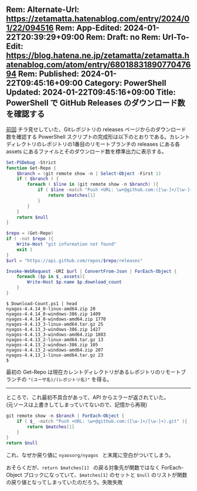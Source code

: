 Rem: Alternate-Url: https://zetamatta.hatenablog.com/entry/2024/01/22/094516
Rem: App-Edited: 2024-01-22T20:39:29+09:00
Rem: Draft: no
Rem: Url-To-Edit: https://blog.hatena.ne.jp/zetamatta/zetamatta.hatenablog.com/atom/entry/6801883189077047694
Rem: Published: 2024-01-22T09:45:16+09:00
Category: PowerShell
Updated: 2024-01-22T09:45:16+09:00
Title: PowerShell で GitHub Releases のダウンロード数を確認する
---
[前回](https://zetamatta.hatenablog.com/entry/2024/01/21/034034) チラ見せしていた、Gitレポジトリの releases ページからのダウンロード数を確認する PowerShell スクリプトの完成形は以下のとおりである。カレントディレクトリのレポジトリの1番目のリモートブランチの releases にある各 assets にあるファイルとそのダウンロード数を標準出力に表示する。

```ps1
Set-PSDebug -Strict
function Get-Repo {
    $branch = (git remote show -n | Select-Object -First 1)
    if ( $branch ) {
        foreach ( $line in (git remote show -n $branch) ){
            if ( $line -match "Push +URL: \w+@github.com:([\w-]+/[\w-]+).git" ){
                return $matches[1]
            }
        }
    }
    return $null
}

$repo = (Get-Repo)
if ( -not $repo ){
    Write-Host "git information not found"
    exit 1
}
$url = "https://api.github.com/repos/$repo/releases"

Invoke-WebRequest -URI $url | ConvertFrom-Json | ForEach-Object {
    foreach ($p in $_.assets){
        Write-Host $p.name $p.download_count
    }
}
```

```
$ Download-Count.ps1 | head
nyagos-4.4.14_0-linux-amd64.zip 20
nyagos-4.4.14_0-windows-386.zip 1409
nyagos-4.4.14_0-windows-amd64.zip 1770
nyagos-4.4.13_3-linux-amd64.tar.gz 25
nyagos-4.4.13_3-windows-386.zip 1427
nyagos-4.4.13_3-windows-amd64.zip 1883
nyagos-4.4.13_2-linux-amd64.tar.gz 13
nyagos-4.4.13_2-windows-386.zip 105
nyagos-4.4.13_2-windows-amd64.zip 207
nyagos-4.4.13_1-linux-amd64.tar.gz 23
$
```

最初の Get-Repo は現在カレントディレクトリがあるレポジトリのリモートブランチの `"(ユーザ名)/(レポジトリ名)"` を得る。

---

ところで、これ最初不具合があって、API からエラーが返されていた。  
(元ソースは上書きしてしまっていてないので、記憶から再現)

```ps1
git remote show -n $branch | ForEach-Object {
    if ( $_ -match "Push +URL: \w+@github.com:([\w-]+/[\w-]+).git" ){
        return $matches[1]
    }
}
return $null
```

これ、なぜか戻り値に `nyaosorg/nyagos ` と末尾に空白がついてしまう。

おそらくだが、`return $matches[1] ` の戻る対象先が関数ではなく ForEach-Object ブロックになっていて、`$matches[1]` のセットと `$null` のリストが関数の戻り値となってしまっていたのだろう。失敗失敗

